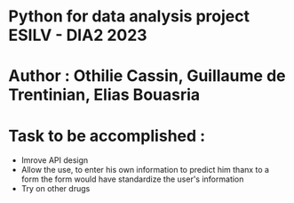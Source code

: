 # Python for data analysis project ESILV - DIA2 2023
# Author : Othilie Cassin, Guillaume de Trentinian, Elias Bouasria

# Task to be accomplished :
- Imrove API design 
- Allow the use, to enter his own information to predict him thanx to a form
  the form would have standardize the user's information
- Try on other drugs 
